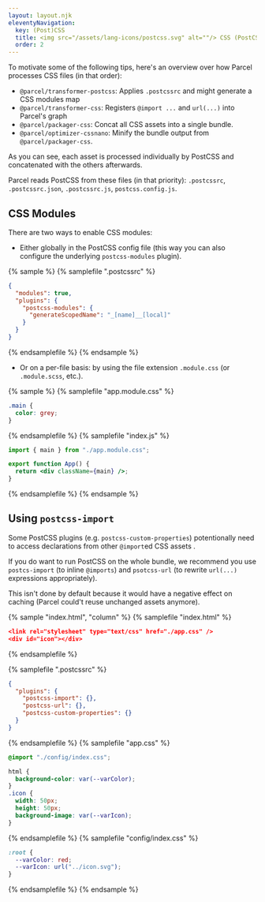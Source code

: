 ```yaml
---
layout: layout.njk
eleventyNavigation:
  key: (Post)CSS
  title: <img src="/assets/lang-icons/postcss.svg" alt=""/> CSS (PostCSS)
  order: 2
---
```


To motivate some of the following tips, here's an overview over how Parcel processes CSS files (in that order):

- `@parcel/transformer-postcss`:
  Applies `.postcssrc` and might generate a CSS modules map
- `@parcel/transformer-css`:
  Registers `@import ...` and `url(...)` into Parcel's graph
- `@parcel/packager-css`:
  Concat all CSS assets into a single bundle.
- `@parcel/optimizer-cssnano`:
  Minify the bundle output from `@parcel/packager-css`.

As you can see, each asset is processed individually by PostCSS and concatenated with the others afterwards.

Parcel reads PostCSS from these files (in that priority): `.postcssrc`, `.postcssrc.json`, `.postcssrc.js`, `postcss.config.js`.

## CSS Modules

There are two ways to enable CSS modules:

- Either globally in the PostCSS config file (this way you can also configure the underlying `postcss-modules` plugin).

{% sample %}
{% samplefile ".postcssrc" %}

```json
{
  "modules": true,
  "plugins": {
    "postcss-modules": {
      "generateScopedName": "_[name]__[local]"
    }
  }
}
```

{% endsamplefile %}
{% endsample %}

- Or on a per-file basis: by using the file extension `.module.css` (or `.module.scss`, etc.).

{% sample %}
{% samplefile "app.module.css" %}

```css
.main {
  color: grey;
}
```

{% endsamplefile %}
{% samplefile "index.js" %}

```jsx
import { main } from "./app.module.css";

export function App() {
  return <div className={main} />;
}
```

{% endsamplefile %}
{% endsample %}

## Using `postcss-import`

<!-- https://github.com/parcel-bundler/parcel/issues/1165 -->

Some PostCSS plugins (e.g. `postcss-custom-properties`) potentionally need to access declarations from other `@import`ed CSS assets .

If you do want to run PostCSS on the whole bundle, we recommend you use `postcs-import` (to inline `@imports`) and `psotcss-url` (to rewrite `url(...)` expressions appropriately).

This isn't done by default because it would have a negative effect on caching (Parcel could't reuse unchanged assets anymore).

{% sample "index.html", "column" %}
{% samplefile "index.html" %}

```json
<link rel="stylesheet" type="text/css" href="./app.css" />
<div id="icon"></div>
```

{% endsamplefile %}

{% samplefile ".postcssrc" %}

```json
{
  "plugins": {
    "postcss-import": {},
    "postcss-url": {},
    "postcss-custom-properties": {}
  }
}
```

{% endsamplefile %}
{% samplefile "app.css" %}

```css
@import "./config/index.css";

html {
  background-color: var(--varColor);
}
.icon {
  width: 50px;
  height: 50px;
  background-image: var(--varIcon);
}
```

{% endsamplefile %}
{% samplefile "config/index.css" %}

```css
:root {
  --varColor: red;
  --varIcon: url("../icon.svg");
}
```

{% endsamplefile %}
{% endsample %}
